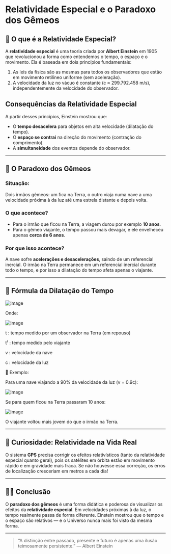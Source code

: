 # Relatividade Especial e o Paradoxo dos Gêmeos

## 🌌 O que é a Relatividade Especial?

A **relatividade especial** é uma teoria criada por **Albert Einstein** em 1905 que revolucionou a forma como entendemos o tempo, o espaço e o movimento. Ela é baseada em dois princípios fundamentais:

1. As leis da física são as mesmas para todos os observadores que estão em movimento retilíneo uniforme (sem aceleração).
2. A velocidade da luz no vácuo é constante (c ≈ 299.792.458 m/s), independentemente da velocidade do observador.

## Consequências da Relatividade Especial

A partir desses princípios, Einstein mostrou que:

* O **tempo desacelera** para objetos em alta velocidade (dilatação do tempo).
* O **espaço se contrai** na direção do movimento (contração do comprimento).
* A **simultaneidade** dos eventos depende do observador.

---

## 🧬 O Paradoxo dos Gêmeos

### Situação:

Dois irmãos gêmeos: um fica na Terra, o outro viaja numa nave a uma velocidade próxima à da luz até uma estrela distante e depois volta.

### O que acontece?

* Para o irmão que ficou na Terra, a viagem durou por exemplo **10 anos**.
* Para o gêmeo viajante, o tempo passou mais devagar, e ele envelheceu apenas **cerca de 6 anos**.

### Por que isso acontece?

A nave sofre **acelerações e desacelerações**, saindo de um referencial inercial. O irmão na Terra permanece em um referencial inercial durante todo o tempo, e por isso a dilatação do tempo afeta apenas o viajante.

---

## 📐 Fórmula da Dilatação do Tempo

![image](https://github.com/user-attachments/assets/03374589-4a5c-4611-95ea-f7740ad9759b)



Onde:

![image](https://github.com/user-attachments/assets/932c3669-5f5a-4085-9d55-944a496a2d46)


t : tempo medido por um observador na Terra (em repouso)

t¹ : tempo medido pelo viajante

v : velocidade da nave

c : velocidade da luz

🔸 Exemplo:

Para uma nave viajando a 90% da velocidade da luz (v = 0.9c):

![image](https://github.com/user-attachments/assets/134f6da1-c40d-4a8c-836f-b20cd6287b18)


Se para quem ficou na Terra passaram 10 anos:

![image](https://github.com/user-attachments/assets/7079bf1e-1dca-4c55-9f7c-cf99721b50c6)


O viajante voltou mais jovem do que o irmão na Terra.

---

## 🧪 Curiosidade: Relatividade na Vida Real

O sistema **GPS** precisa corrigir os efeitos relativísticos (tanto da relatividade especial quanto geral), pois os satélites em órbita estão em movimento rápido e em gravidade mais fraca. Se não houvesse essa correção, os erros de localização cresceriam em metros a cada dia!

---

## 👨‍🚀 Conclusão

O **paradoxo dos gêmeos** é uma forma didática e poderosa de visualizar os efeitos da **relatividade especial**. Em velocidades próximas à da luz, o tempo realmente passa de forma diferente. Einstein mostrou que o tempo e o espaço são relativos — e o Universo nunca mais foi visto da mesma forma.

---

> “A distinção entre passado, presente e futuro é apenas uma ilusão teimosamente persistente.”
> — Albert Einstein
